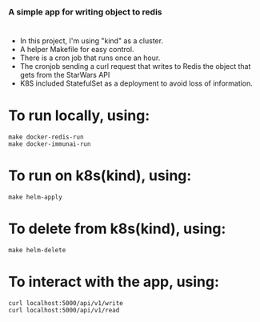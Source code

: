 ### A simple app for writing object to redis
#
- In this project, I'm using "kind" as a cluster.
- A helper Makefile for easy control.
- There is a cron job that runs once an hour.
- The cronjob sending a curl request that writes to Redis the object that gets from the StarWars API
- K8S included StatefulSet as a deployment to avoid loss of information.
# To run locally, using:
```
make docker-redis-run
make docker-immunai-run
```
# To run on k8s(kind), using:
```
make helm-apply
```
# To delete from k8s(kind), using:
```
make helm-delete
```
# To interact with the app, using:
```
curl localhost:5000/api/v1/write
curl localhost:5000/api/v1/read
```